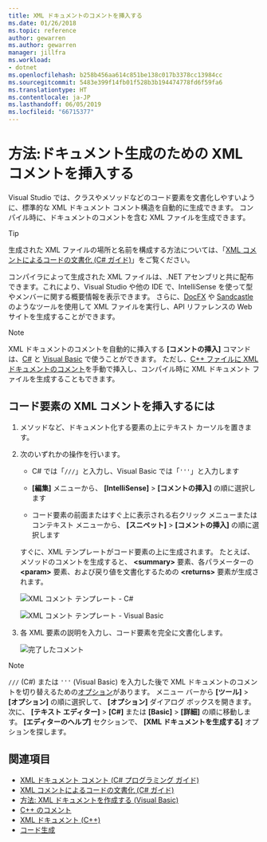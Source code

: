 ```yaml
---
title: XML ドキュメントのコメントを挿入する
ms.date: 01/26/2018
ms.topic: reference
author: gewarren
ms.author: gewarren
manager: jillfra
ms.workload:
- dotnet
ms.openlocfilehash: b258b456aa614c851be138c017b3378cc13984cc
ms.sourcegitcommit: 5483e399f14fb01f528b3b194474778fd6f59fa6
ms.translationtype: HT
ms.contentlocale: ja-JP
ms.lasthandoff: 06/05/2019
ms.locfileid: "66715377"
---
```

# <a name="how-to-insert-xml-comments-for-documentation-generation"></a>方法:ドキュメント生成のための XML コメントを挿入する

Visual Studio では、クラスやメソッドなどのコード要素を文書化しやすいように、標準的な XML ドキュメント コメント構造を自動的に生成できます。 コンパイル時に、ドキュメントのコメントを含む XML ファイルを生成できます。

> [!TIP]
> 生成された XML ファイルの場所と名前を構成する方法については、「[XML コメントによるコードの文書化 (C# ガイド)](/dotnet/csharp/codedoc)」をご覧ください。

コンパイラによって生成された XML ファイルは、.NET アセンブリと共に配布できます。これにより、Visual Studio や他の IDE で、IntelliSense を使って型やメンバーに関する概要情報を表示できます。 さらに、[DocFX](https://dotnet.github.io/docfx/) や [Sandcastle](https://www.microsoft.com/download/details.aspx?id=10526) のようなツールを使用して XML ファイルを実行し、API リファレンスの Web サイトを生成することができます。

> [!NOTE]
> XML ドキュメントのコメントを自動的に挿入する **[コメントの挿入]** コマンドは、[C#](/dotnet/csharp/programming-guide/xmldoc/xml-documentation-comments) と [Visual Basic](/dotnet/visual-basic/programming-guide/program-structure/how-to-create-xml-documentation) で使うことができます。 ただし、[C++ ファイルに XML ドキュメントのコメント](/cpp/build/reference/xml-documentation-visual-cpp)を手動で挿入し、コンパイル時に XML ドキュメント ファイルを生成することもできます。

## <a name="to-insert-xml-comments-for-a-code-element"></a>コード要素の XML コメントを挿入するには

1. メソッドなど、ドキュメント化する要素の上にテキスト カーソルを置きます。

1. 次のいずれかの操作を行います。

   - C# では「`///`」と入力し、Visual Basic では「`'''`」と入力します

   - **[編集]** メニューから、 **[IntelliSense]**  >  **[コメントの挿入]** の順に選択します

   - コード要素の前面またはすぐ上に表示される右クリック メニューまたはコンテキスト メニューから、 **[スニペット]**  >  **[コメントの挿入]** の順に選択します

   すぐに、XML テンプレートがコード要素の上に生成されます。 たとえば、メソッドのコメントを生成すると、 **\<summary\>** 要素、各パラメーターの **\<param\>** 要素、および戻り値を文書化するための **\<returns\>** 要素が生成されます。

   ![XML コメント テンプレート - C#](media/doc-preview-cs.png)

   ![XML コメント テンプレート - Visual Basic](media/doc-preview-vb.png)

1. 各 XML 要素の説明を入力し、コード要素を完全に文書化します。

   ![完了したコメント](media/doc-result-cs.png)

> [!NOTE]
> `///` (C#) または `'''` (Visual Basic) を入力した後で XML ドキュメントのコメントを切り替えるための[オプション](../../ide/reference/options-text-editor-csharp-advanced.md)があります。 メニュー バーから **[ツール]**  >  **[オプション]** の順に選択して、 **[オプション]** ダイアログ ボックスを開きます。 次に、 **[テキスト エディター]**  >  **[C#]** または **[Basic]**  >  **[詳細]** の順に移動します。 **[エディターのヘルプ]** セクションで、 **[XML ドキュメントを生成する]** オプションを探します。

## <a name="see-also"></a>関連項目

- [XML ドキュメント コメント (C# プログラミング ガイド)](/dotnet/csharp/programming-guide/xmldoc/xml-documentation-comments)
- [XML コメントによるコードの文書化 (C# ガイド)](/dotnet/csharp/codedoc)
- [方法: XML ドキュメントを作成する (Visual Basic)](/dotnet/visual-basic/programming-guide/program-structure/how-to-create-xml-documentation)
- [C++ のコメント](/cpp/cpp/comments-cpp)
- [XML ドキュメント (C++)](/cpp/build/reference/xml-documentation-visual-cpp)
- [コード生成](../code-generation-in-visual-studio.md)